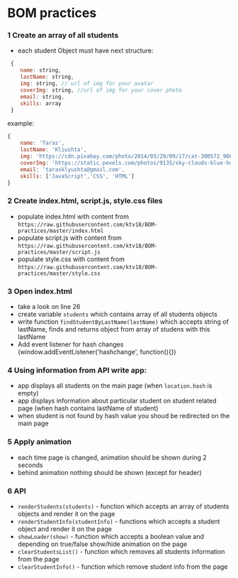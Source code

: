 # BOM practices


### 1 Create an array of all students 
* each student Object must have next structure:
```javascript
 {
    name: string,
    lastName: string,
    img: string, // url of img for your avatar
    coverImg: string, //url of img for your cover photo
    email: string,
    skills: array
 } 
```



   
   example: 
 
 ```javascript 
 {
     name: 'Taras',
     lastName: 'Kliushta',
     img: 'https://cdn.pixabay.com/photo/2014/03/29/09/17/cat-300572_960_720.jpg',
     coverImg: 'https://static.pexels.com/photos/9135/sky-clouds-blue-horizon.jpg',
     email: 'tarasklyushta@gmail.com',
     skills: ['JavaScript','CSS', 'HTML']
 } 
```
### 2 Create index.html, script.js, style.css files
* populate index.html with content from ```https://raw.githubusercontent.com/ktv18/BOM-practices/master/index.html```
* populate script.js with content from ```https://raw.githubusercontent.com/ktv18/BOM-practices/master/script.js```
* populate style.css with content from ```https://raw.githubusercontent.com/ktv18/BOM-practices/master/style.css```

### 3 Open index.html 
* take a look on line 26
* create variable `students` which contains array of all students objects
* write function `findStudentByLastName(lastName)` which accepts string of lastName, finds and returns object from array of studens with this lastName
* Add event listener for hash changes (window.addEventListener('hashchange', function(){})

### 4 Using information from API write app:
* app displays all students on the main page (when `location.hash` is empty)
* app displays information about particular student on student related page (when hash contains lastName of student)
* when student is not found by hash value you shoud be redirected on the main page

### 5 Apply animation
* each time page is changed, animation should be shown during 2 seconds
* behind animation nothing should be shown (except for header) 



### 6 API 
* `renderStudents(students)` - function which accepts an array of students objects and render it on the page
* `renderStudentInfo(studentInfo)` - functions which accepts a student object and render it on the page
* `showLoader(show)` - function which accepts a boolean value and depending on true/false show/hide animation on the page
* `clearStudentsList()` - function which removes all students information from the page
* `clearStudentInfo()` - function which remove student info from the page

